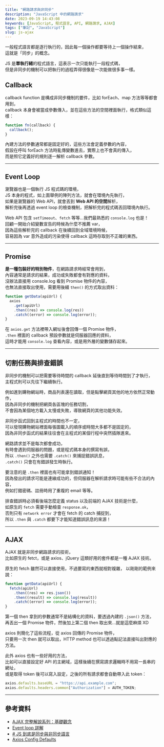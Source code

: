 ```yaml
---
title: "網路請求與非同步"
description: "JavaScript 中的網路請求"
date: 2023-09-19 14:43:08
keywords: [JavaScript, 程式語言, API, 網路請求, AJAX]
tags: ["筆記", "JavaScript"]
slug: js-ajax
---
```


一般程式語言都是逐行執行的，因此每一個操作都要等待上一個操作結束，  
這就是「同步」的概念。

JS 是**單執行緒**的程式語言，這表示一次只能執行一段程式碼，  
但是非同步的機制可以把執行的過程弄得很像是一次能做很多事一樣。

## Callback

callback function 是構成非同步機制的要件，比如 forEach、map 方法等等都會用到，  
callback 本身會被當成參數傳入，並在這些方法的空間裡面執行，格式類似這樣：

```js
function fn(callback) {
  callback();
}
```

內建方法的參數通常都是固定好的，這些方法會定義參數的內容，  
假設在呼叫 forEach 方法時亂傳變數進去，實際上也不會真的傳入，  
而是照它定義好的規則逐一解析 callback 參數。

---

## Event Loop

瀏覽器也是一個執行 JS 程式碼的環境，  
JS 本身的程式，如上面舉例的陣列方法，就會在環境內先執行，  
如果是瀏覽器的 Web API，就會丟到 **Web API 的空間**解析，  
解析完後再透過 event loop 的檢查機制，把解析完的程式碼丟回環境內執行。

Web API 包含 `setTimeout`、`fetch` 等等...我們最熟悉的 `console.log` 也是！  
回顧一開始介紹變數宣告的時候為什麼不推薦 var，  
因為這些解析完的 callback 在後續回到全域環境時候，  
容易因為 var 意外造成的污染使得 callback 這時存取到不正確的東西。

---

## Promise

**是一種包裝好的特別物件**，在網路請求時經常會用到，  
內容通常是請求的結果，成功或失敗都會有對應的資料，  
沒辦法直接用 console.log 看到 Promise 物件的內容，  
也無法直接取出使用，需要用後綴 `then()` 的方式取出資料：

```js
function getData(apiUrl) {
  axios
    .get(apiUrl)
    .then((res) => console.log(res))
    .catch((error) => console.log(error));
}
```

在 `axios.get` 方法裡帶入網址後會回傳一個 Promise 物件，  
`.then` 裡面的 callback 預設參數就是伺服器回應的資料，  
這時才能用 `console.log` 查看內容，或是用外層的變數儲存起來。

---

## 切割任務與排查錯誤

非同步的機制可以把需要等待時間的 callback 延後直到等待時間到了才執行，  
主程式則可以先往下繼續執行。

例如進到購物網站時，商品列表還在讀取，但是點擊網頁其他的地方依然正常動作，  
因為非同步的機制把網頁各區塊的任務切割，  
不會因為某個地方載入太慢或失敗，導致網頁的其他功能失效。

非同步函式回到主程式的時間也不一定，  
可以發現購物網站裡面每張圖載入的順序或時間大多都不是固定的，  
因為非同步函式的結果往往會在主程式的某個行程中突然插隊進來。

網路請求並不是每次都會成功，  
有時會遇到伺服器的問題，或是程式碼本身的撰寫有誤，  
所以 `.then()` 之外也需要 `.catch()` 來捕捉錯誤訊息，  
`.catch()` 只會在有錯誤發生時執行。

要注意的是 `.then` 裡面也有可能拿到錯誤通知！  
因為發出的請求可能是連線成功的，但伺服器在解析請求時可能有些不合法的內容，  
例如打錯密碼、註冊時用了重複的 email 等等。

排查錯誤時必須看後端怎麼定義 status 以及前端的 AJAX 技術是什麼，  
如原生的 `fetch` 需要手動檢查 `response.ok`，  
否則只有 `network error` 才會在 fetch 的 catch 捕捉到，  
所以 `.then` 與 `.catch` 都要下才能知道錯誤訊息的來源！

---

## AJAX

AJAX 就是非同步網路請求的技術，  
比如原生的 fetct，或是 axios、jQuery 這類好用的套件都是一種 AJAX 技術。

原生的 fetch 雖然可以直接使用，不過要寫的東西就相對複雜， 以剛剛的範例來說：

```js
function getData(apiUrl) {
  fetch(apiUrl)
    .then((res) => res.json())
    .then((result) => console.log(result))
    .catch((error) => console.log(error));
}
```

第一個 then 拿到的參數通常不是結構化的資料，要透過內建的 `.json()` 方法，  
再丟出一個 Promise 物件，然後加上第二個 then 取出來...就是這麼麻煩 XD

axios 則簡化了這些流程，從 axios 回傳的 Promise 物件，  
只要用一次 then 就可以取出，HTTP method 也可以透過點記法直接叫出對應的方法。

此外 axios 也有一些好用的方法，  
比如可以直接設定好 API 的主網域，這樣後續在撰寫請求邏輯時不用寫一長串的網址，  
或是取得 token 後可以寫入設定，之後的所有請求都會自動帶入此 token：

```js
axios.defaults.baseURL = "https://api.example.com";
axios.defaults.headers.common["Authorization"] = AUTH_TOKEN;
```

---

## 參考資料

- [AJAX 完整解說系列：基礎觀念](https://www.casper.tw/development/2020/09/30/about-ajax/)
- [Event loop 詳解](https://youtu.be/8aGhZQkoFbQ?si=DzQ752C64Pn_y8mo)
- [# JS 到底是同步與非同步語言](https://israynotarray.com/javascript/20191209/1271823341/)
- [Axios Config Defaults](https://axios-http.com/docs/config_defaults)
